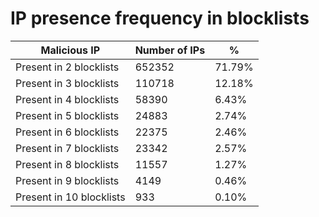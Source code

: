 # IP presence frequency in blocklists
| Malicious IP | Number of IPs | % |
|----|----|----|
| Present in 2 blocklists | 652352 | 71.79% |
| Present in 3 blocklists | 110718 | 12.18% |
| Present in 4 blocklists | 58390 | 6.43% |
| Present in 5 blocklists | 24883 | 2.74% |
| Present in 6 blocklists | 22375 | 2.46% |
| Present in 7 blocklists | 23342 | 2.57% |
| Present in 8 blocklists | 11557 | 1.27% |
| Present in 9 blocklists | 4149 | 0.46% |
| Present in 10 blocklists | 933 | 0.10% |
